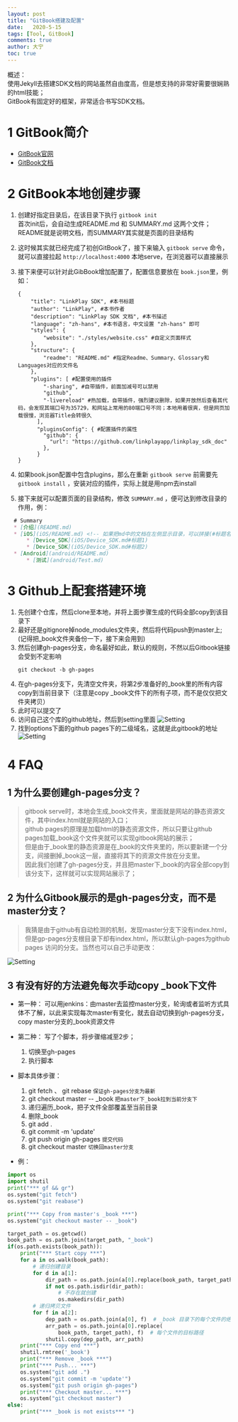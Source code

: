 ```yaml
---
layout: post
title: "GitBook搭建及配置"
date:   2020-5-15
tags: [Tool, GitBook]
comments: true
author: 大宁
toc: true
---
```


概述：<br>
使用Jekyll去搭建SDK文档的网站虽然自由度高，但是想支持的非常好需要很娴熟的html技能；<br>
GitBook有固定好的框架，非常适合书写SDK文档。

<!-- more -->

# 1 GitBook简介

+ [GitBook官网](https://www.gitbook.com)
+ [GitBook文档](https://github.com/GitbookIO/gitbook)

# 2 GitBook本地创建步骤

1. 创建好指定目录后，在该目录下执行 `gitbook init`<br>
首次init后，会自动生成README.md 和 SUMMARY.md 这两个文件；README就是说明文档，而SUMMARY其实就是页面的目录结构

2. 这时候其实就已经完成了初创GitBook了，接下来输入 `gitbook serve` 命令，就可以直接拉起 `http://localhost:4000` 本地serve，在浏览器可以直接展示

3. 接下来便可以针对此GibBook增加配置了，配置信息要放在 `book.json`里，例如：
   ```shell
   {
       "title": "LinkPlay SDK", #本书标题
       "author": "LinkPlay", #本书作者
       "description": "LinkPlay SDK 文档", #本书描述
       "language": "zh-hans", #本书语言，中文设置 "zh-hans" 即可
       "styles": {
           "website": "./styles/website.css" #自定义页面样式
       },
       "structure": {
           "readme": "README.md" #指定Readme、Summary、Glossary和Languages对应的文件名
       },
       "plugins": [ #配置使用的插件
           "-sharing", #自带插件，前面加减号可以禁用
           "github",
           "-livereload" #热加载，自带插件，强烈建议删除，如果开放然后查看其代码，会发现其端口号为35729，和网站上常用的80端口号不同；本地用着很爽，但是网页加载很慢，浏览器Title会转很久
         ],
         "pluginsConfig": { #配置插件的属性
           "github": {
             "url": "https://github.com/linkplayapp/linkplay_sdk_doc"
           },
         }
   }
   ```

4. 如果book.json配置中包含plugins，那么在重新 `gitbook serve` 前需要先 `gitbook install` ，安装对应的插件，实际上就是用npm去install

5. 接下来就可以配置页面的目录结构，修改 `SUMMARY.md` ，便可达到修改目录的作用，例：

```markdown
  # Summary
  * [介绍](README.md)
  * [iOS](iOS/README.md) <!-- 如果把md中的文档在左侧显示目录，可以拼接(#标题名) -->
      * [Device_SDK](iOS/Device_SDK.md#标题1)
      * [Device_SDK](iOS/Device_SDK.md#标题2)
  * [Android](android/README.md)
      * [测试](android/Test.md)
```

# 3 Github上配套搭建环境

1. 先创建个仓库，然后clone至本地，并将上面步骤生成的代码全部copy到该目录下
2. 最好还是gitignore掉node_modules文件夹，然后将代码push到master上;(记得把_book文件夹备份一下，接下来会用到)
3. 然后创建gh-pages分支，命名最好如此，默认的规则，不然以后Gitbook链接会受到不定影响
   ```shell
   git checkout -b gh-pages
   ```
4. 在gh-pages分支下，先清空文件夹，将第2步准备好的_book里的所有内容copy到当前目录下（注意是copy _book文件下的所有子项，而不是仅仅把文件夹拷贝）
5. 此时可以提交了
6. 访问自己这个库的github地址，然后到setting里面
  ![Setting]({{site.baseurl}}/images/Gitbook/gitbook-github-setting.png)
7. 找到options下面的github pages下的二级域名，这就是此gitbook的地址
  ![Setting]({{site.baseurl}}/images/Gitbook/gitbook-options-githubpages.png)
   
# 4 FAQ

## 1 为什么要创建gh-pages分支？

>gitbook serve时，本地会生成_book文件夹，里面就是网站的静态资源文件，其中index.html就是网站的入口；<br>
github pages的原理是加载html的静态资源文件，所以只要让github pages加载_book这个文件夹就可以实现gitbook网站的展示；<br>
但是由于_book里的静态资源是在_book的文件夹里的，所以要新建一个分支，间接删掉_book这一层，直接将其下的资源文件放在分支里。<br>
因此我们创建了gh-pages分支，并且把master下_book的内容全部copy到该分支下，这样就可以实现网站展示了；

## 2 为什么Gitbook展示的是gh-pages分支，而不是master分支？

>我猜是由于github有自动检测的机制，发现master分支下没有index.html，但是gp-pages分支根目录下却有index.html，所以默认gh-pages为github pages 访问的分支。当然也可以自己手动更改：

![Setting]({{site.baseurl}}/images/Gitbook/gitbook-options-githubpages-branch.png)

## 3 有没有好的方法避免每次手动copy _book下文件
* 第一种： 可以用jenkins：由master去监控master分支，轮询或者监听方式具体不了解，以此来实现每次master有变化，就去自动切换到gh-pages分支，copy master分支的_book资源文件

* 第二种： 写了个脚本，将步骤缩减至2步；
    1. 切换至gh-pages
    2. 执行脚本

* 脚本具体步骤：
    1. git fetch 、 git rebase `保证gh-pages分支为最新`
    2. git checkout master -- _book `把master下_book拉到当前分支下`
    3. 递归遍历_book，把子文件全部覆盖至当前目录
    4. 删除_book
    5. git add . 
    6. git commit -m 'update'
    7. git push origin gh-pages `提交代码`
    8. git checkout master `切换回master分支`

* 例：
  
```python
import os
import shutil
print("*** gf && gr")
os.system("git fetch")
os.system("git reabase")

print("*** Copy from master's _book ***")
os.system("git checkout master -- _book")

target_path = os.getcwd()
book_path = os.path.join(target_path, "_book")
if(os.path.exists(book_path)):
    print("*** Start copy ***")
    for a in os.walk(book_path):
        # 递归创建目录
        for d in a[1]:
            dir_path = os.path.join(a[0].replace(book_path, target_path), d)
            if not os.path.isdir(dir_path):
                # 不存在就创建
                os.makedirs(dir_path)
        # 递归拷贝文件
        for f in a[2]:
            dep_path = os.path.join(a[0], f)  # _book 目录下的每个文件的绝对路径
            arr_path = os.path.join(a[0].replace(
                book_path, target_path), f)  # 每个文件的目标路径
            shutil.copy(dep_path, arr_path)
    print("*** Copy end ***")
    shutil.rmtree('_book')
    print("*** Remove _book ***")
    print("*** Push... ***")
    os.system("git add .")
    os.system("git commit -m 'update'")
    os.system("git push origin gh-pages")
    print("*** Checkout master... ***")
    os.system("git checkout master")
else:
    print("*** _book is not exists*** ")

```